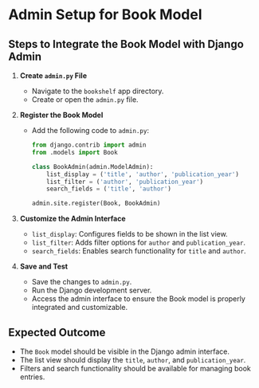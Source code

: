 # Admin Setup for Book Model

## Steps to Integrate the Book Model with Django Admin

1. **Create `admin.py` File**
   - Navigate to the `bookshelf` app directory.
   - Create or open the `admin.py` file.

2. **Register the Book Model**
   - Add the following code to `admin.py`:

     ```python
     from django.contrib import admin
     from .models import Book

     class BookAdmin(admin.ModelAdmin):
         list_display = ('title', 'author', 'publication_year')
         list_filter = ('author', 'publication_year')
         search_fields = ('title', 'author')

     admin.site.register(Book, BookAdmin)
     ```

3. **Customize the Admin Interface**
   - `list_display`: Configures fields to be shown in the list view.
   - `list_filter`: Adds filter options for `author` and `publication_year`.
   - `search_fields`: Enables search functionality for `title` and `author`.

4. **Save and Test**
   - Save the changes to `admin.py`.
   - Run the Django development server.
   - Access the admin interface to ensure the Book model is properly integrated and customizable.

## Expected Outcome
- The `Book` model should be visible in the Django admin interface.
- The list view should display the `title`, `author`, and `publication_year`.
- Filters and search functionality should be available for managing book entries.
